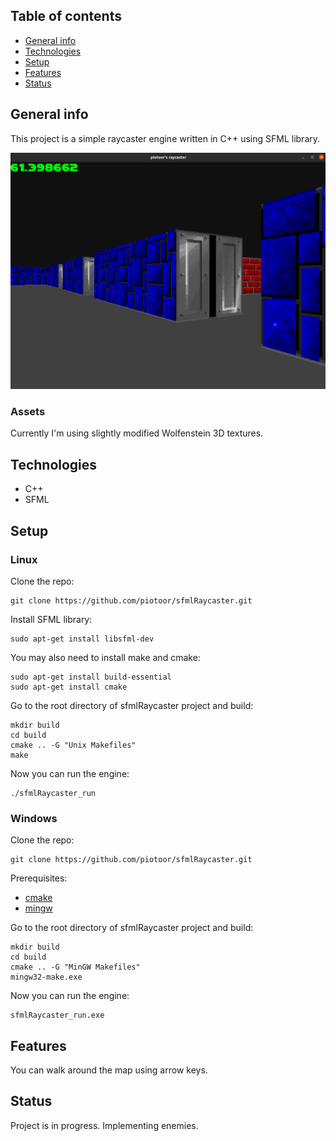 ## Table of contents
* [General info](#general-info)
* [Technologies](#technologies)
* [Setup](#setup)
* [Features](#features)
* [Status](#status)

## General info
This project is a simple raycaster engine written in C++ using SFML library.

![game](screenshots/screen1.png)

### Assets
Currently I'm using slightly modified Wolfenstein 3D textures.

## Technologies
* C++
* SFML

## Setup
### Linux
Clone the repo:
```
git clone https://github.com/piotoor/sfmlRaycaster.git
```
Install SFML library:
```
sudo apt-get install libsfml-dev
```

You may also need to install make and cmake:
```
sudo apt-get install build-essential
sudo apt-get install cmake
```

Go to the root directory of sfmlRaycaster project and build:
```
mkdir build
cd build
cmake .. -G "Unix Makefiles"
make
```

Now you can run the engine:
```
./sfmlRaycaster_run
```

### Windows
Clone the repo:
```
git clone https://github.com/piotoor/sfmlRaycaster.git
```

Prerequisites:
* [cmake](https://cmake.org/download/)
* [mingw](https://sourceforge.net/projects/mingw-w64/)

Go to the root directory of sfmlRaycaster project and build:
```
mkdir build
cd build
cmake .. -G "MinGW Makefiles"
mingw32-make.exe
```

Now you can run the engine:
```
sfmlRaycaster_run.exe
```

## Features
You can walk around the map using arrow keys.

## Status
Project is in progress. Implementing enemies.

